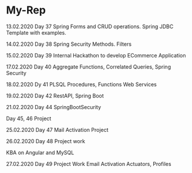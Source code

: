 # My-Rep
13.02.2020
Day 37
Spring Forms and CRUD operations.
Spring JDBC Template with examples.

14.02.2020
Day 38
Spring Security Methods.
Filters


15.02.2020
Day 39
Internal Hackathon to develop ECommerce Application

17.02.2020
Day 40
Aggregate Functions, Correlated Queries, Spring Security

18.02.2020
Dy 41
PLSQL Procedures, Functions
Web Services

19.02.2020
Day 42
RestAPI, Spring Boot

21.02.2020
Day 44
SpringBootSecurity

Day 45, 46
Project 

25.02.2020
Day 47
Mail Activation
Project

26.02.2020
Day 48
Project work

KBA on Angular and MySQL

27.02.2020
Day 49
Project Work
Email Activation
Actuators, Profiles
